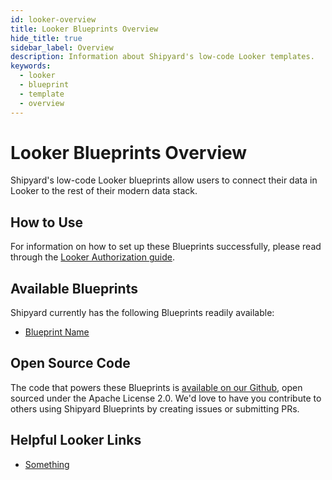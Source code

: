 ```yaml
---
id: looker-overview
title: Looker Blueprints Overview
hide_title: true
sidebar_label: Overview
description: Information about Shipyard's low-code Looker templates.
keywords:
  - looker
  - blueprint
  - template
  - overview
---
```


# Looker Blueprints Overview

Shipyard's low-code Looker blueprints allow users to connect their data in Looker to the rest of their modern data stack.

## How to Use
For information on how to set up these Blueprints successfully, please read through the [Looker Authorization guide](looker-authorization.md).

## Available Blueprints
Shipyard currently has the following Blueprints readily available:
- [Blueprint Name](Looker-FUNCTION.md)

## Open Source Code
The code that powers these Blueprints is [available on our Github](https://github.com/shipyardapp/looker-blueprints), open sourced under the Apache License 2.0. We'd love to have you contribute to others using Shipyard Blueprints by creating issues or submitting PRs.

## Helpful Looker Links
- [Something](https://externallink.com)  